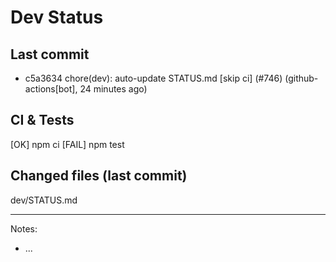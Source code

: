 # Dev Status

## Last commit
- c5a3634 chore(dev): auto-update STATUS.md [skip ci] (#746) (github-actions[bot], 24 minutes ago)
## CI & Tests
[OK] npm ci
[FAIL] npm test

## Changed files (last commit)
dev/STATUS.md

---
Notes:
- ...
